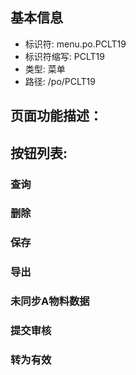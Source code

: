
## 基本信息

- 标识符: menu.po.PCLT19
- 标识符缩写: PCLT19
- 类型: 菜单
- 路径: /po/PCLT19

## 页面功能描述：





## 按钮列表:


### 查询



### 删除



### 保存



### 导出



### 未同步A物料数据



### 提交审核



### 转为有效


